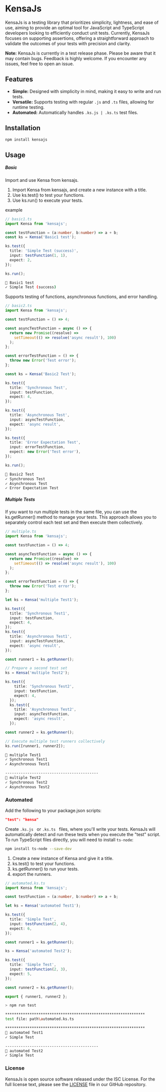 # KensaJs

KensaJs is a testing library that prioritizes simplicity, lightness, and ease of use, aiming to provide an optimal tool for JavaScript and TypeScript developers looking to efficiently conduct unit tests.
Currently, KensaJs focuses on supporting assertions, offering a straightforward approach to validate the outcomes of your tests with precision and clarity. 

**Note:** KensaJs is currently in a test release phase. Please be aware that it may contain bugs. Feedback is highly welcome. If you encounter any issues, feel free to open an issue.

## Features

- **Simple:** Designed with simplicity in mind, making it easy to write and run tests.
- **Versatile:** Supports testing with regular `.js` and `.ts` files, allowing for runtime testing.
- **Automated:** Automatically handles `.ks.js | .ks.ts` test files.


## Installation

```bash
npm install kensajs
```
## Usage

##### Basic

Import and use Kensa from kensajs.
1. Import Kensa from kensajs, and create a new instance with a title.
2. Use ks.test() to test your functions.
3. Use ks.run() to execute your tests.

example
```typescript
// basic1.ts
import Kensa from 'kensajs';

const testFunction = (a:number, b:number) => a + b;
const ks = Kensa('Basic1 test');

ks.test({
  title: 'Simple Test (success)',
  input: testFunction(1, 1),
  expect: 2,
});

ks.run();
```

```bash
📄 Basic1 test
✓ Simple Test (success)
```

Supports testing of functions, asynchronous functions, and error handling.

```typescript
// basic2.ts
import Kensa from 'kensajs';

const testFunction = () => 4;

const asyncTestFunction = async () => {
  return new Promise((resolve) =>
    setTimeout(() => resolve('async result'), 100)
  );
};

const errorTestFunction = () => {
  throw new Error('Test error');
};

const ks = Kensa('Basic2 Test');

ks.test({
  title: 'Synchronous Test',
  input: testFunction,
  expect: 4,
});

ks.test({
  title: 'Asynchronous Test',
  input: asyncTestFunction,
  expect: 'async result',
});

ks.test({
  title: 'Error Expectation Test',
  input: errorTestFunction,
  expect: new Error('Test error'),
});

ks.run();
```

```bash
📄 Basic2 Test
✓ Synchronous Test
✓ Asynchronous Test
✓ Error Expectation Test
```

##### Multiple Tests

If you want to run multiple tests in the same file, you can use the ks.getRunner() method to manage your tests. This approach allows you to separately control each test set and then execute them collectively.

```typescript
// multiple.ts
import Kensa from 'kensajs';

const testFunction = () => 4;

const asyncTestFunction = async () => {
  return new Promise((resolve) =>
    setTimeout(() => resolve('async result'), 100)
  );
};

const errorTestFunction = () => {
  throw new Error('Test error');
};

let ks = Kensa('multiple Test1');

ks.test({
  title: 'Synchronous Test1',
  input: testFunction,
  expect: 4,
});
ks.test({
  title: 'Asynchronous Test1',
  input: asyncTestFunction,
  expect: 'async result',
});

const runner1 = ks.getRunner();

// Prepare a second test set
ks = Kensa('multiple Test2');

ks.test({
    title: 'Synchronous Test2',
    input: testFunction,
    expect: 4,
  });
  ks.test({
    title: 'Asynchronous Test2',
    input: asyncTestFunction,
    expect: 'async result',
  });

const runner2 = ks.getRunner();

// Execute multiple test runners collectively
ks.run([runner1, runner2]);

```
  
```bash
📄 multiple Test1
✓ Synchronous Test1
✓ Asynchronous Test1

------------------------------------------
📄 multiple Test2
✓ Synchronous Test2
✓ Asynchronous Test2
```

### Automated

Add the following to your package.json scripts:

```json
"test": "kensa"
```

Create  `.ks.js ` or  `.ks.ts ` files, where you'll write your tests. KensaJs will automatically detect and run these tests when you execute the "test" script. To run TypeScript files directly, you will need to install `ts-node`:

```bash
npm install ts-node --save-dev
```

1. Create a new instance of Kensa and give it a title.
2. ks.test() to test your functions.
3. ks.getRunner() to run your tests.
4. export the runners.

```typescript
// automated.ks.ts
import Kensa from 'kensajs';

const testFunction = (a:number, b:number) => a + b;

let ks = Kensa('automated Test1');

ks.test({
  title: 'Simple Test',
  input: testFunction(2, 4),
  expect: 6,
});

const runner1 = ks.getRunner();

ks = Kensa('automated Test2');

ks.test({
  title: 'Simple Test',
  input: testFunction(2, 3),
  expect: 5,
});

const runner2 = ks.getRunner();

export { runner1, runner2 };
```

```bash
> npm run test

***************************************************************
test file: path\automated.ks.ts

***************************************************************
📄 automated Test1
✓ Simple Test

------------------------------------------
📄 automated Test2
✓ Simple Test

```

### License
KensaJs is open source software released under the ISC License. For the full license text, please see the [LICENSE](https://github.com/sunaga104/KensaJs/blob/main/LICENSE) file in our GitHub repository.